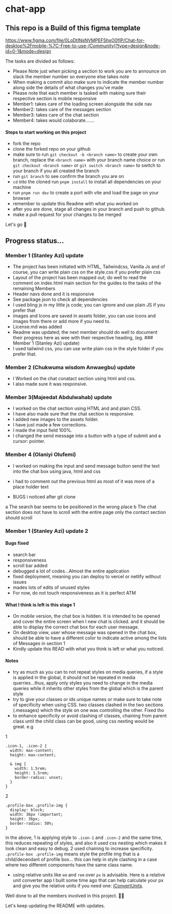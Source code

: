 # chat-app

## This repo is a Build of this figma template

https://www.figma.com/file/0LoDtINsNVMPEFShxO0fIP/Chat-for-desktop%2Fmobile-%7C-Free-to-use-(Community)?type=design&node-id=0-1&mode=design

The tasks are divided as follows:

- Please Note just when picking a section to work you are to announce on slack the member number so everyone else takes note
- When making a commit also make sure to indicate the member number along side the details of what changes you've made
- Please note that each member is tasked with making sure their respective section is mobile responsive
- Member1: takes care of the loading screen alongside the side nav
- Member2: takes care of the messages section
- Member3: takes care of the chat section
- Member4: takes would colaborate.......

#### Steps to start working on this project

- fork the repo
- clone the forked repo on your github
- make sure to run `git checkout -b <branch name>` to create your own branch, replace the `<branch name>` with your branch name choice or run `git checkout <branch name>` or `git switch <branch name>` to switch to your branch if you all created the branch
- run `git branch` to see confirm the branch you are on
- `cd` into the cloned run `pnpm install` to install all dependencies on your machine
- run `pnpm run dev` to create a port with vite and load the page on your browser
- remember to update this Readme with what you worked on
- after you are done, stage all changes in your branch and push to github.
- make a pull request for your changes to be merged

Let's go 🚀

## Progress status...

### Member 1 (Stanley Azi) update

- The project has been initiated with HTML, Tailwindcss, Vanilla Js and of course, you can write plain css on the style.css if you prefer plain css
- Layout of the project has been mapped out; do well to read the comment on index.html main section for the guides to the tasks of the remaining Members
- Header navs done and it is responsive
- See package.json to check all dependencies
- I used bling js in my little js code; you can ignore and use plain JS if you prefer that
- images and Icons are saved in assets folder, you can use icons and images from there or add more if you need to.
- License.md was added
- Readme was updated; the next member should do well to document their progress here as wee with their respective heading, (eg. ### Member 1 (Stanley Azi) update)
- I used tailwind css, you can use write plain css in the style folder if you prefer that.

### Member 2 (Chukwuma wisdom Anwaegbu) update

- I Worked on the chat conatact section using html and css.
- I also made sure it was responsive.

### Member 3(Majeedat Abdulwahab) update

- I worked on the chat section using HTML and and plain CSS.
- I have also made sure that the chat section is responsive.
- I added new images to the assets folder.
- I have just made a few corrections.
- I made the input field 100%.
- I changed the send message into a button with a type of submit and a cursor: pointer.

### Member 4 (Olaniyi Olufemi)

- I worked on making the input and send message button send the text into the chat box using java, html and css
- i had to comment out the previous html as most of it was more of a place holder text

- BUGS i noticed after git clone

a The search bar seems to be positioned in the wrong place
b The chat section does not have to scroll with the entire page only the contact section should scroll

### Member 1 (Stanley Azi) update 2

#### Bugs fixed

- search bar
- responsiveness
- scroll bar added
- debugged a lot of codes...Almost the entire application
- fixed deployment, meaning you can deploy to vercel or netlify without issues
- mades lots of edits of unused styles
- For now, do not touch responsiveness as it is perfect ATM

#### What I think is left is this stage 1

- On mobile version, the chat box is hidden. It is intended to be opened and cover the entire screen when I new chat is clicked. and it should be able to display the correct chat box for each user message.
- On desktop view, user whose message was opened in the chat box, should be able to have a different color to indicate active among the lists of Messages in section 1
- Kindly update this READ with what you think is left or what you noticed.

#### Notes

- try as much as you can to not repeat styles on media queries, if a style is applied in the global, it should not be repeated in media querries...thus, apply only styles you need to change in the media queries while it inherits other styles from the global which is the parent style
- try to give your classes or ids unique names or make sure to take note of specificity when using CSS. two classes clashed in the two sections (.messages) which the style on one was controlling the other. Fixed tho
- to enhance specificity or avoid clashing of classes, chaining from parent class until the child class can be good, using css nexting would be great. e.g

1
```
.icon-1, .icon-2 {
  width: max-content;
  height: max-content;
  
  & img {
    width: 1.5rem;
    height: 1.5rem;
    border-radius: unset;
  }
}
```
2

```
.profile-box .profile-img {
  display: block;
  width: 36px !important;
  height: 36px;
  border-radius: 50%;
}
```
in the above, 1 is applying style to `.icon-1` and `.icon-2` and the same time, this reduces repeating of styles, and also it used css nesting which makes it look clean and easy to debug. 2 used chaining to increase specificity. `.profile-box .profile-img` means style the profile img that is a child/decendant of profile box... this can help in style clashing in a case where two different components have the same class name.

- using relative units like ```em``` and ```rem``` over ```px``` is advisable. Here is a relative unit converter app I built some time ago that can help calculate your px and give you the relative units if you need one: [iConvertUnits](https://iconvertunits.vercel.app/).

Well done to all the members involved in this  project. 🚀👏 

Let's keep updating the README with updates.
